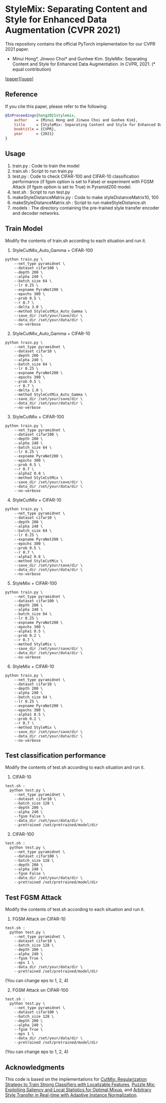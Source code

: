 # StyleMix: Separating Content and Style for Enhanced Data Augmentation (CVPR 2021)

This repository contains the official PyTorch implementation for our CVPR 2021 paper.
- Minui Hong*, Jinwoo Choi* and Gunhee Kim. StyleMix: Separating Content and Style for Enhanced Data Augmentation. In CVPR, 2021. (* equal contribution)

[[paper]](https://openaccess.thecvf.com/content/CVPR2021/papers/Hong_StyleMix_Separating_Content_and_Style_for_Enhanced_Data_Augmentation_CVPR_2021_paper.pdf)[[supp]](https://openaccess.thecvf.com/content/CVPR2021/supplemental/Hong_StyleMix_Separating_Content_CVPR_2021_supplemental.pdf)

## Reference

If you cite this paper, please refer to the following:
```bibtex
@InProceedings{hong2021stylemix,
    author    = {Minui Hong and Jinwoo Choi and Gunhee Kim},
    title     = {StyleMix: Separating Content and Style for Enhanced Data Augmentation},
    booktitle = {CVPR},
    year      = {2021}
}
```

## Usage

1) train.py : Code to train the model
2) train.sh : Script to run train.py
3) test.py : Code to check CIFAR-100 and CIFAR-10 classification performance (if fgsm option is set to False) or experiment with FGSM Attack (if fgsm option is set to True) in Pyramid200 model.
4) test.sh : Script to run test.py
5) makeStyleDistanceMatrix.py : Code to make styleDistanceMatrix10, 100
6) makeStyleDistanceMatrix.sh : Script to run makeStyleDistance.sh
7) models : The directory containing the pre-trained style transfer encoder and decoder networks.

## Train Model

Modify the contents of train.sh according to each situation and run it.

1. StyleCutMix_Auto_Gamma + CIFAR-100
```
python train.py \
    --net_type pyramidnet \
    --dataset cifar100 \
    --depth 200 \
    --alpha 240 \
    --batch_size 64 \
    --lr 0.25 \
    --expname PyraNet200 \
    --epochs 300 \
    --prob 0.5 \
    --r 0.7 \
    --delta 3.0 \
    --method StyleCutMix_Auto_Gamma \
    --save_dir /set/your/save/dir \
    --data_dir /set/your/data/dir \
    --no-verbose
```
2. StyleCutMix_Auto_Gamma + CIFAR-10
```
python train.py \
    --net_type pyramidnet \
    --dataset cifar10 \
    --depth 200 \
    --alpha 240 \
    --batch_size 64 \
    --lr 0.25 \
    --expname PyraNet200 \
    --epochs 300 \
    --prob 0.5 \
    --r 0.7 \
    --delta 1.0 \
    --method StyleCutMix_Auto_Gamma \
    --save_dir /set/your/save/dir \
    --data_dir /set/your/data/dir \
    --no-verbose
```
3. StyleCutMix + CIFAR-100
```
python train.py \
    --net_type pyramidnet \
    --dataset cifar100 \
    --depth 200 \
    --alpha 240 \
    --batch_size 64 \
    --lr 0.25 \
    --expname PyraNet200 \
    --epochs 300 \
    --prob 0.5 \
    --r 0.7 \
    --alpha2 0.8 \
    --method StyleCutMix \
    --save_dir /set/your/save/dir \
    --data_dir /set/your/data/dir \
    --no-verbose
```
4. StyleCutMix + CIFAR-10
```
python train.py \
    --net_type pyramidnet \
    --dataset cifar10 \
    --depth 200 \
    --alpha 240 \
    --batch_size 64 \
    --lr 0.25 \
    --expname PyraNet200 \
    --epochs 300 \
    --prob 0.5 \
    --r 0.7 \
    --alpha2 0.8 \
    --method StyleCutMix \
    --save_dir /set/your/save/dir \
    --data_dir /set/your/data/dir \
    --no-verbose
```
5. StyleMix + CIFAR-100
```
python train.py \
    --net_type pyramidnet \
    --dataset cifar100 \
    --depth 200 \
    --alpha 240 \
    --batch_size 64 \
    --lr 0.25 \
    --expname PyraNet200 \
    --epochs 300 \
    --alpha1 0.5 \
    --prob 0.2 \
    --r 0.7 \
    --method StyleMix \
    --save_dir /set/your/save/dir \
    --data_dir /set/your/data/dir \
    --no-verbose
```
6. StyleMix + CIFAR-10
```
python train.py \
    --net_type pyramidnet \
    --dataset cifar10 \
    --depth 200 \
    --alpha 240 \
    --batch_size 64 \
    --lr 0.25 \
    --expname PyraNet200 \
    --epochs 300 \
    --alpha1 0.5 \
    --prob 0.2 \
    --r 0.7 \
    --method StyleMix \
    --save_dir /set/your/save/dir \
    --data_dir /set/your/data/dir \
    --no-verbose
```
## Test classification performance

Modify the contents of test.sh according to each situation and run it.

1. CIFAR-10
```
test.sh :
  python test.py \
    --net_type pyramidnet \
    --dataset cifar10 \
    --batch_size 128 \
    --depth 200 \
    --alpha 240 \
    --fgsm False \
    --data_dir /set/your/data/dir \
    --pretrained /set/pretrained/model/dir
```
2. CIFAR-100
```
test.sh :
  python test.py \
    --net_type pyramidnet \
    --dataset cifar100 \
    --batch_size 128 \
    --depth 200 \
    --alpha 240 \
    --fgsm False \
    --data_dir /set/your/data/dir \
    --pretrained /set/pretrained/model/dir
```
## Test FGSM Attack

Modify the contents of test.sh according to each situation and run it.

1. FGSM Attack on CIFAR-10
```
test.sh :
  python test.py \
    --net_type pyramidnet \
    --dataset cifar10 \
    --batch_size 128 \
    --depth 200 \
    --alpha 240 \
    --fgsm True \
    --eps 1 \
    --data_dir /set/your/data/dir \
    --pretrained /set/pretrained/model/dir
```
(You can change eps to 1, 2, 4)

2. FGSM Attack on CIFAR-100
```
test.sh :
  python test.py \
    --net_type pyramidnet \
    --dataset cifar100 \
    --batch_size 128 \
    --depth 200 \
    --alpha 240 \
    --fgsm True \
    --eps 1 \
    --data_dir /set/your/data/dir \
    --pretrained /set/pretrained/model/dir
```
(You can change eps to 1, 2, 4)

## Acknowledgments

This code is based on the implementations for [CutMix: Regularization Strategy to Train Strong Classifiers with Localizable Features](https://github.com/clovaai/CutMix-PyTorch), [Puzzle Mix: Exploiting Saliency and Local Statistics for Optimal Mixup](https://github.com/snu-mllab/PuzzleMix), and [Arbitrary Style Transfer in Real-time with Adaptive Instance Normalization](https://github.com/naoto0804/pytorch-AdaIN).
